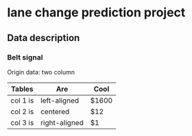 # lane change prediction project

## Data description

### Belt signal
Origin data: two column

| Tables   |      Are      |  Cool |
|----------|---------------|-------|
| col 1 is |  left-aligned | $1600 |
| col 2 is |    centered   |   $12 |
| col 3 is | right-aligned |    $1 |